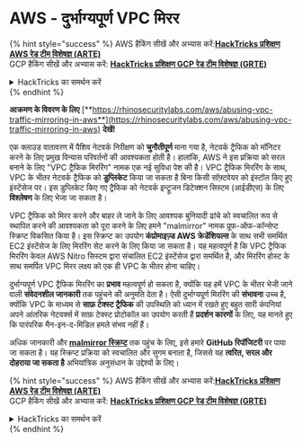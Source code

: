 # AWS - दुर्भाग्यपूर्ण VPC मिरर

{% hint style="success" %}
AWS हैकिंग सीखें और अभ्यास करें:<img src="/.gitbook/assets/image.png" alt="" data-size="line">[**HackTricks प्रशिक्षण AWS रेड टीम विशेषज्ञ (ARTE)**](https://training.hacktricks.xyz/courses/arte)<img src="/.gitbook/assets/image.png" alt="" data-size="line">\
GCP हैकिंग सीखें और अभ्यास करें: <img src="/.gitbook/assets/image (2).png" alt="" data-size="line">[**HackTricks प्रशिक्षण GCP रेड टीम विशेषज्ञ (GRTE)**<img src="/.gitbook/assets/image (2).png" alt="" data-size="line">](https://training.hacktricks.xyz/courses/grte)

<details>

<summary>HackTricks का समर्थन करें</summary>

* [**सदस्यता योजनाएं**](https://github.com/sponsors/carlospolop) की जाँच करें!
* **शामिल हों** 💬 [**डिस्कॉर्ड समूह**](https://discord.gg/hRep4RUj7f) या [**टेलीग्राम समूह**](https://t.me/peass) या हमें **ट्विटर** 🐦 [**@hacktricks\_live**](https://twitter.com/hacktricks\_live)** पर **फॉलो** करें।
* **हैकिंग ट्रिक्स साझा करें, हैकट्रिक्स** और [**HackTricks Cloud**](https://github.com/carlospolop/hacktricks-cloud) github रेपो में **पीआर** सबमिट करके।

</details>
{% endhint %}

**आक्रमण के विवरण के लिए** [**https://rhinosecuritylabs.com/aws/abusing-vpc-traffic-mirroring-in-aws**](https://rhinosecuritylabs.com/aws/abusing-vpc-traffic-mirroring-in-aws) **देखें!**

एक क्लाउड वातावरण में पैशिव नेटवर्क निरीक्षण को **चुनौतीपूर्ण** माना गया है, नेटवर्क ट्रैफिक को मॉनिटर करने के लिए प्रमुख विन्यास परिवर्तनों की आवश्यकता होती है। हालांकि, AWS ने इस प्रक्रिया को सरल बनाने के लिए "VPC ट्रैफिक मिररिंग" नामक एक नई सुविधा पेश की है। VPC ट्रैफिक मिररिंग के साथ, VPC के भीतर नेटवर्क ट्रैफिक को **डुप्लिकेट** किया जा सकता है बिना किसी सॉफ़्टवेयर को इंस्टॉल किए हुए इंस्टेंसेज पर। इस डुप्लिकेट किए गए ट्रैफिक को नेटवर्क इन्ट्रूजन डिटेक्शन सिस्टम (आईडीएस) के लिए **विश्लेषण** के लिए भेजा जा सकता है।

VPC ट्रैफिक को मिरर करने और बाहर ले जाने के लिए आवश्यक बुनियादी ढांचे को स्वचालित रूप से स्थापित करने की आवश्यकता को पूरा करने के लिए हमने "malmirror" नामक प्रूफ-ऑफ-कॉन्सेप्ट स्क्रिप्ट विकसित किया है। इस स्क्रिप्ट का उपयोग **कंप्रोमाइज़्ड AWS क्रेडेंशियल्स** के साथ सभी समर्थित EC2 इंस्टेंसेज के लिए मिररिंग सेट करने के लिए किया जा सकता है। यह महत्वपूर्ण है कि VPC ट्रैफिक मिररिंग केवल AWS Nitro सिस्टम द्वारा संचालित EC2 इंस्टेंसेज द्वारा समर्थित है, और मिररिंग होस्ट के साथ समर्पित VPC मिरर लक्ष्य को एक ही VPC के भीतर होना चाहिए।

दुर्भाग्यपूर्ण VPC ट्रैफिक मिररिंग का **प्रभाव** महत्वपूर्ण हो सकता है, क्योंकि यह हमें VPC के भीतर भेजी जाने वाली **संवेदनशील जानकारी** तक पहुंचने की अनुमति देता है। ऐसी दुर्भाग्यपूर्ण मिररिंग की **संभावना** उच्च है, क्योंकि VPC के माध्यम से **साफ़ टेक्स्ट ट्रैफिक** की उपस्थिति को ध्यान में रखते हुए बहुत सारी कंपनियां अपने आंतरिक नेटवर्क्स में साफ़ टेक्स्ट प्रोटोकॉल का उपयोग करती हैं **प्रदर्शन कारणों** के लिए, यह मानते हुए कि पारंपरिक मैन-इन-द-मिडिल हमले संभव नहीं हैं।

अधिक जानकारी और [**malmirror स्क्रिप्ट**](https://github.com/RhinoSecurityLabs/Cloud-Security-Research/tree/master/AWS/malmirror) तक पहुंच के लिए, इसे हमारे **GitHub रिपॉजिटरी** पर पाया जा सकता है। यह स्क्रिप्ट प्रक्रिया को स्वचालित और सुगम बनाता है, जिससे यह **त्वरित, सरल और दोहराया जा सकता है** अभियांत्रिक अनुसंधान के उद्देश्यों के लिए।

{% hint style="success" %}
AWS हैकिंग सीखें और अभ्यास करें:<img src="/.gitbook/assets/image.png" alt="" data-size="line">[**HackTricks प्रशिक्षण AWS रेड टीम विशेषज्ञ (ARTE)**](https://training.hacktricks.xyz/courses/arte)<img src="/.gitbook/assets/image.png" alt="" data-size="line">\
GCP हैकिंग सीखें और अभ्यास करें: <img src="/.gitbook/assets/image (2).png" alt="" data-size="line">[**HackTricks प्रशिक्षण GCP रेड टीम विशेषज्ञ (GRTE)**<img src="/.gitbook/assets/image (2).png" alt="" data-size="line">](https://training.hacktricks.xyz/courses/grte)

<details>

<summary>HackTricks का समर्थन करें</summary>

* [**सदस्यता योजनाएं**](https://github.com/sponsors/carlospolop) की जाँच करें!
* **शामिल हों** 💬 [**डिस्कॉर्ड समूह**](https://discord.gg/hRep4RUj7f) या [**टेलीग्राम समूह**](https://t.me/peass) या हमें **ट्विटर** 🐦 [**@hacktricks\_live**](https://twitter.com/hacktricks\_live)** पर **फॉलो** करें।
* **हैकिंग ट्रिक्स साझा करें, हैकट्रिक्स** और [**HackTricks Cloud**](https://github.com/carlospolop/hacktricks-cloud) github रेपो में **पीआर** सबमिट करके।

</details>
{% endhint %}
